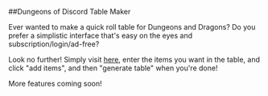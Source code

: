 ##Dungeons of Discord Table Maker

Ever wanted to make a quick roll table for Dungeons and Dragons? Do you prefer a simplistic interface that's easy on the eyes and subscription/login/ad-free?

Look no further! Simply visit [here](https://dungeonsofdiscordtables.vercel.app), enter the items you want in the table, and click "add items", and then "generate table" when you're done!

More features coming soon!
